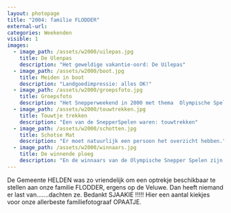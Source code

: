 ```yaml
---
layout: photopage
title: "2004: familie FLODDER"
external-url:
categories: Weekenden
visible: 1
images:
  - image_path: /assets/w2000/uilepas.jpg
    title: De Ulenpas
    description: "Het geweldige vakantie-oord: De Uilepas"
  - image_path: /assets/w2000/boot.jpg
    title: Meiden in boot
    description: "Landgoedimpressie: alles OK!"
  - image_path: /assets/w2000/groepsfoto.jpg
    title: Groepsfoto
    description: "Het Snepperweekend in 2000 met thema  Olympische Spelen: Frankrijk, Columbia, Belgie, Schotland en Mexico waren vertegenwoordigd." 
  - image_path: /assets/w2000/touwtrekken.jpg
    title: Touwtje trekken
    description: "Een van de SnepperSpelen waren: touwtrekken"
  - image_path: /assets/w2000/schotten.jpg
    title: Schotse Mat
    description: "Er moet natuurlijk een persoon het overzicht hebben."
  - image_path: /assets/w2000/winnaars.jpg
    title: De winnende ploeg
    description: "En de winnaars van de Olympische Snepper Spelen zijn: "
---
```


De Gemeente HELDEN was zo vriendelijk om een optrekje beschikbaar te stellen aan onze familie FLODDER, ergens op de Veluwe. Dan heeft niemand er last van.......dachten ze. Bedankt SJAAKIE !!!!!
Hier een aantal kiekjes voor onze allerbeste familiefotograaf OPAATJE.
